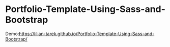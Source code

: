# Portfolio-Template-Using-Sass-and-Bootstrap
Demo:https://lilian-tarek.github.io/Portfolio-Template-Using-Sass-and-Bootstrap/
